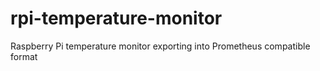 # rpi-temperature-monitor
Raspberry Pi temperature monitor exporting into Prometheus compatible format
